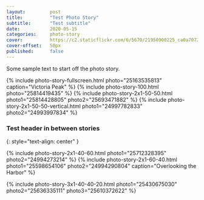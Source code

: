 ```yaml
---
layout:         post
title:          "Test Photo Story"
subtitle:		"Test subtitle"
date:           2020-05-15
categories:     photo-story
cover: 			https://c2.staticflickr.com/6/5670/21950900225_ca0a7072e6_b_d.jpg
cover-offset: 	50px
published:		false
---
```


Some sample text to start off the photo story.

{% include photo-story-fullscreen.html photo="25163535813" caption="Victoria Peak" %}
{% include photo-story-100.html photo="25814419435" %}
{% include photo-story-2x1-50-50.html photo1="25814428805" photo2="25693471882" %}
{% include photo-story-2x1-50-50-vertical.html photo1="24997782833" photo2="24993997834" %}

### Test header in between stories
{: style="text-align: center" }

{% include photo-story-2x1-40-60.html photo1="25712328395" photo2="24994273214" %}
{% include photo-story-2x1-60-40.html photo1="25598654106" photo2="24994290804" caption="Overlooking the Harbor" %}

<div class="img-section-divider"></div>

{% include photo-story-3x1-40-40-20.html photo1="25430675030" photo2="25636335111" photo3="25610372622" %}
